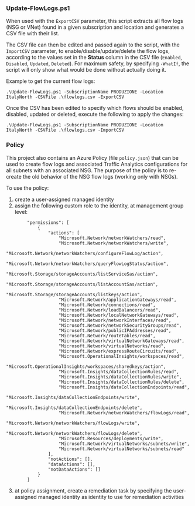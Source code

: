 ### Update-FlowLogs.ps1

When used with the `ExportCSV` parameter, this script extracts all flow logs (NSG or VNet) found in a given subscription and location and generates a CSV file with their list.

The CSV file can then be edited and passed again to the script, with the `ImportCSV` parameter,  to enable/disable/update/delete the flow logs, according to the values set in the **Status** column in the CSV file (`Enabled`, `Disabled`, `Updated`, `Deleted`). For maximum safety, by specifying `-WhatIf`, the script will only show what would be done without actually doing it.

Example to get the current flow logs:

    .\Update-FlowLogs.ps1 -SubscriptionName PRODUZIONE -Location ItalyNorth -CSVFile .\flowlogs.csv -ExportCSV

Once the CSV has been edited to specify which flows should be enabled, disabled, updated or deleted, execute the following to apply the changes:

    .\Update-FlowLogs.ps1 -SubscriptionName PRODUZIONE -Location ItalyNorth -CSVFile .\flowlogs.csv -ImportCSV


### Policy

This project also contains an Azure Policy (file `policy.json`) that can be used to create flow logs and associated Traffic Analytics configurations for all subnets with an associated NSG. The purpose of the policy is to re-create the old behavior of the NSG flow logs (working only with NSGs).

To use the policy:
1. create a user-assigned managed identity
2. assign the following custom role to the identity, at management group level:

```
        "permissions": [
            {
                "actions": [
                    "Microsoft.Network/networkWatchers/read",
                    "Microsoft.Network/networkWatchers/write",
                    "Microsoft.Network/networkWatchers/configureFlowLog/action",
                    "Microsoft.Network/networkWatchers/queryFlowLogStatus/action",
                    "Microsoft.Storage/storageAccounts/listServiceSas/action",
                    "Microsoft.Storage/storageAccounts/listAccountSas/action",
                    "Microsoft.Storage/storageAccounts/listkeys/action",
                    "Microsoft.Network/applicationGateways/read",
                    "Microsoft.Network/connections/read",
                    "Microsoft.Network/loadBalancers/read",
                    "Microsoft.Network/localNetworkGateways/read",
                    "Microsoft.Network/networkInterfaces/read",
                    "Microsoft.Network/networkSecurityGroups/read",
                    "Microsoft.Network/publicIPAddresses/read",
                    "Microsoft.Network/routeTables/read",
                    "Microsoft.Network/virtualNetworkGateways/read",
                    "Microsoft.Network/virtualNetworks/read",
                    "Microsoft.Network/expressRouteCircuits/read",
                    "Microsoft.OperationalInsights/workspaces/read",
                    "Microsoft.OperationalInsights/workspaces/sharedkeys/action",
                    "Microsoft.Insights/dataCollectionRules/read",
                    "Microsoft.Insights/dataCollectionRules/write",
                    "Microsoft.Insights/dataCollectionRules/delete",
                    "Microsoft.Insights/dataCollectionEndpoints/read",
                    "Microsoft.Insights/dataCollectionEndpoints/write",
                    "Microsoft.Insights/dataCollectionEndpoints/delete",
                    "Microsoft.Network/networkWatchers/flowLogs/read",
                    "Microsoft.Network/networkWatchers/flowLogs/write",
                    "Microsoft.Network/networkWatchers/flowLogs/delete",
                    "Microsoft.Resources/deployments/write",
                    "Microsoft.Network/virtualNetworks/subnets/write",
                    "Microsoft.Network/virtualNetworks/subnets/read"
                ],
                "notActions": [],
                "dataActions": [],
                "notDataActions": []
            }
        ]
```

3. at policy assignment, create a remediation task by specifying the user-assigned managed identity as identity to use for remediation activities
